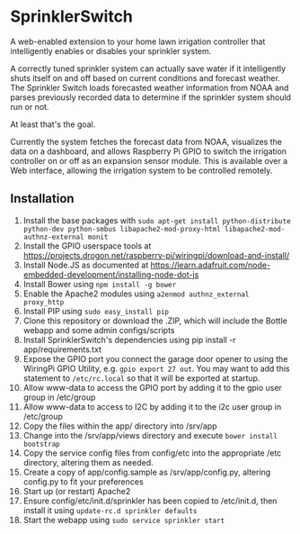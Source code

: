 # SprinklerSwitch
A web-enabled extension to your home lawn irrigation controller that intelligently enables or disables your sprinkler system.

A correctly tuned sprinkler system can actually save water if it intelligently shuts itself on and off based on current conditions and forecast weather. The Sprinkler Switch loads forecasted weather information from NOAA and parses previously recorded data to determine if the sprinkler system should run or not.

At least that's the goal.

Currently the system fetches the forecast data from NOAA, visualizes the data on a dashboard, and allows Raspberry Pi GPIO to switch the irrigation controller on or off as an expansion sensor module. This is available over a Web interface, allowing the irrigation system to be controlled remotely.


Installation
------------

1. Install the base packages with `sudo apt-get install python-distribute python-dev python-smbus libapache2-mod-proxy-html libapache2-mod-authnz-external monit`
2. Install the GPIO userspace tools at https://projects.drogon.net/raspberry-pi/wiringpi/download-and-install/
3. Install Node.JS as documented at https://learn.adafruit.com/node-embedded-development/installing-node-dot-js
4. Install Bower using `npm install -g bower`
5. Enable the Apache2 modules using `a2enmod authnz_external proxy_http`
6. Install PIP using `sudo easy_install pip`
7. Clone this repository or download the .ZIP, which will include the Bottle webapp and some admin configs/scripts
8. Install SprinklerSwitch's dependencies using pip install -r app/requirements.txt
9. Expose the GPIO port you connect the garage door opener to using the WiringPi GPIO Utility, e.g. `gpio export 27 out`. You may want to add this statement to `/etc/rc.local` so that it will be exported at startup.
10. Allow www-data to access the GPIO port by adding it to the gpio user group in /etc/group
11. Allow www-data to access to I2C by adding it to the i2c user group in /etc/group
12. Copy the files within the app/ directory into /srv/app
13. Change into the /srv/app/views directory and execute `bower install bootstrap`
14. Copy the service config files from config/etc into the appropriate /etc directory, altering them as needed.
15. Create a copy of app/config.sample as /srv/app/config.py, altering config.py to fit your preferences
16. Start up (or restart) Apache2
17. Ensure config/etc/init.d/sprinkler has been copied to /etc/init.d, then install it using `update-rc.d sprinkler defaults`
18. Start the webapp using `sudo service sprinkler start`
